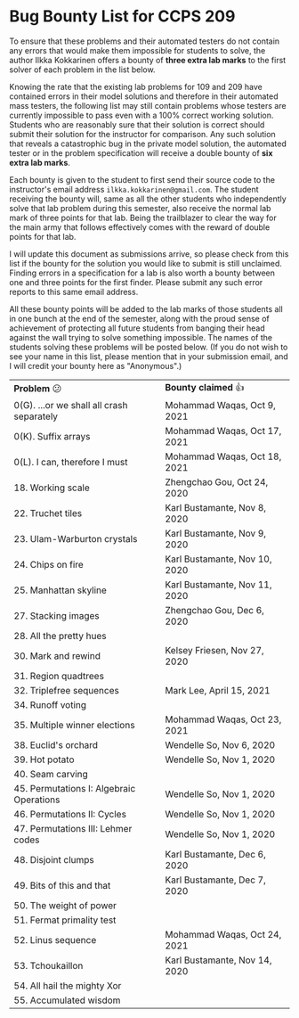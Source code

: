 <!-- Output copied to clipboard! -->

<!-----
NEW: Check the "Suppress top comment" option to remove this info from the output.

Conversion time: 0.58 seconds.


Using this Markdown file:

1. Paste this output into your source file.
2. See the notes and action items below regarding this conversion run.
3. Check the rendered output (headings, lists, code blocks, tables) for proper
   formatting and use a linkchecker before you publish this page.

Conversion notes:

* Docs to Markdown version 1.0β29
* Thu Oct 22 2020 07:31:59 GMT-0700 (PDT)
* Source doc: Bug Bounty List for CCPS 209
* Tables are currently converted to HTML tables.
----->



# Bug Bounty List for CCPS 209

To ensure that these problems and their automated testers do not contain any errors that would make them impossible for students to solve, the author Ilkka Kokkarinen offers a bounty of **three extra lab marks** to the first solver of each problem in the list below.

Knowing the rate that the existing lab problems for 109 and 209 have contained errors in their model solutions and therefore in their automated mass testers, the following list may still contain problems whose testers are currently impossible to pass even with a 100% correct working solution. Students who are reasonably sure that their solution is correct should submit their solution for the instructor for comparison. Any such solution that reveals a catastrophic bug in the private model solution, the automated tester or in the problem specification will receive a double bounty of **six extra lab marks**.  

Each bounty is given to the student to first send their source code to the instructor's email address `ilkka.kokkarinen@gmail.com`. The student receiving the bounty will, same as all the other students who independently solve that lab problem during this semester, also receive the normal lab mark of three points for that lab. Being the trailblazer to clear the way for the main army that follows effectively comes with the reward of double points for that lab.

I will update this document as submissions arrive, so please check from this list if the bounty for the solution you would like to submit is still unclaimed. Finding errors in a specification for a lab is also worth a bounty between one and three points for the first finder. Please submit any such error reports to this same email address.

All these bounty points will be added to the lab marks of those students all in one bunch at the end of the semester, along with the proud sense of achievement of protecting all future students from banging their head against the wall trying to solve something impossible. The names of the students solving these problems will be posted below. (If you do not wish to see your name in this list, please mention that in your submission email, and I will credit your bounty here as "Anonymous".)


<table>
  <tr>
   <td><strong>Problem </strong>😕
   </td>
   <td><strong>Bounty claimed </strong>👍
   </td>
  </tr>
  <tr>
  <td>0(G). ...or we shall all crash separately
  </td>
  <td>Mohammad Waqas, Oct 9, 2021
  </td>
  </tr>
  <tr>
  <td>0(K). Suffix arrays
  </td>
  <td>Mohammad Waqas, Oct 17, 2021
  </td>
  </tr>
  <tr>
  <td>0(L). I can, therefore I must
  </td>
  <td>Mohammad Waqas, Oct 18, 2021
  </td>
  </tr>
  <tr>
   <td>18. Working scale
   </td>
   <td>Zhengchao Gou, Oct 24, 2020
   </td>
  </tr>
  <tr>
   <td>22. Truchet tiles
   </td>
   <td>Karl Bustamante, Nov 8, 2020
   </td>
  </tr>
  <tr>
   <td>23. Ulam-Warburton crystals
   </td>
   <td>Karl Bustamante, Nov 9, 2020
   </td>
  </tr>
  <tr>
   <td>24. Chips on fire 
   </td>
   <td>Karl Bustamante, Nov 10, 2020
   </td>
  </tr>
  <tr>
   <td>25. Manhattan skyline
   </td>
   <td>Karl Bustamante, Nov 11, 2020
   </td>
  </tr>
  <tr>
   <td>27. Stacking images
   </td>
   <td>Zhengchao Gou, Dec 6, 2020
   </td>
  </tr>
  <tr>
   <td>28. All the pretty hues
   </td>
   <td>
   </td>
  </tr>
  <tr>
   <td>30. Mark and rewind
   </td>
   <td>Kelsey Friesen, Nov 27, 2020
   </td>
  </tr>
  <tr>
   <td>31. Region quadtrees
   </td>
   <td>
   </td>
  </tr>
  <tr>
   <td>32. Triplefree sequences
   </td>
   <td>Mark Lee, April 15, 2021
   </td>
  </tr>
  <tr>
   <td>34. Runoff voting
   </td>
   <td>
   </td>
  </tr>
  <tr>
   <td>35. Multiple winner elections
   </td>
   <td>Mohammad Waqas, Oct 23, 2021
   </td>
  </tr>
  <tr>
   <td>38. Euclid's orchard
   </td>
   <td>Wendelle So, Nov 6, 2020
   </td>
  </tr>
  <tr>
   <td>39. Hot potato
   </td>
   <td>Wendelle So, Nov 1, 2020
   </td>
  </tr>
  <tr>
   <td>40. Seam carving
   </td>
   <td>
   </td>
  </tr>
  <tr>
   <td>45. Permutations I: Algebraic Operations
   </td>
   <td>Wendelle So, Nov 1, 2020
   </td>
  </tr>
  <tr>
   <td>46. Permutations II: Cycles
   </td>
   <td>Wendelle So, Nov 1, 2020
   </td>
  </tr>
  <tr>
   <td>47. Permutations III: Lehmer codes
   </td>
   <td>Wendelle So, Nov 1, 2020
   </td>
  </tr>
  <tr>
   <td>48. Disjoint clumps
   </td>
   <td>Karl Bustamante, Dec 6, 2020
   </td>
  </tr>
  <tr>
   <td>49. Bits of this and that
   </td>
   <td>Karl Bustamante, Dec 7, 2020
   </td>
  </tr>
  <tr>
   <td>50. The weight of power
   </td>
   <td>
   </td>
  </tr>
  <tr>
   <td>51. Fermat primality test
   </td>
   <td>
   </td>
  </tr>
  <tr>
   <td>52. Linus sequence
   </td>
   <td>Mohammad Waqas, Oct 24, 2021
   </td>
  </tr>
  <tr>
   <td>53. Tchoukaillon
   </td>
   <td>Karl Bustamante, Nov 14, 2020
   </td>
  </tr>
   <tr>
   <td>54. All hail the mighty Xor
   </td>
   <td>
   </td>
  </tr>
   <tr>
   <td>55. Accumulated wisdom
   </td>
   <td>
   </td>
  </tr>
</table>

